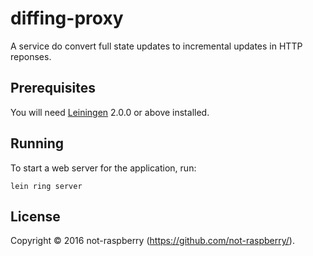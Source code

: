 # diffing-proxy

A service do convert full state updates to incremental updates in HTTP reponses.

## Prerequisites

You will need [Leiningen][] 2.0.0 or above installed.

[leiningen]: https://github.com/technomancy/leiningen

## Running

To start a web server for the application, run:

    lein ring server

## License

Copyright © 2016 not-raspberry (https://github.com/not-raspberry/).
